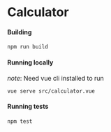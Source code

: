 # Calculator

#### Building

```
npm run build
```

#### Running locally

*note*: Need vue cli installed to run

```
vue serve src/calculator.vue
```

#### Running tests

```
npm test
```
